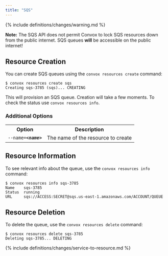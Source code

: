 ```yaml
---
title: "SQS"
---
```


{% include definitions/changes/warning.md %}

<div class="alert alert-warning">
<b>Note:</b> The SQS API does not permit Convox to lock SQS resources down from the public internet.  SQS queues <b>will</b> be accessible on the public internet!
</div>

## Resource Creation

You can create SQS queues using the `convox resources create` command:

    $ convox resources create sqs
    Creating sqs-3785 (sqs)... CREATING

This will provision an SQS queue. Creation will take a few moments. To check the status use `convox resources info`.

### Additional Options

<table>
  <tr><th>Option</th><th>Description</th></tr>
  <tr><td><code>--name=<b><i>&lt;name&gt;</i></b></code></td><td>The name of the resource to create</td></tr>
</table>

## Resource Information

To see relevant info about the queue, use the `convox resources info` command:

    $ convox resources info sqs-3785
    Name    sqs-3785
    Status  running
    URL     sqs://ACCESS:SECRET@sqs.us-east-1.amazonaws.com/ACCOUNT/QUEUE

## Resource Deletion

To delete the queue, use the `convox resources delete` command:

    $ convox resources delete sqs-3785
    Deleting sqs-3785... DELETING

{% include definitions/changes/service-to-resource.md %}
